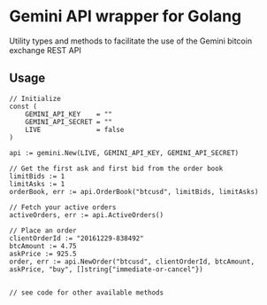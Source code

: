 # Gemini API wrapper for Golang
Utility types and methods to facilitate the use of the Gemini bitcoin exchange REST API

## Usage

```golang
// Initialize
const (
	GEMINI_API_KEY    = ""
	GEMINI_API_SECRET = ""
	LIVE              = false
)

api := gemini.New(LIVE, GEMINI_API_KEY, GEMINI_API_SECRET)

// Get the first ask and first bid from the order book
limitBids := 1
limitAsks := 1
orderBook, err := api.OrderBook("btcusd", limitBids, limitAsks)

// Fetch your active orders
activeOrders, err := api.ActiveOrders()

// Place an order
clientOrderId := "20161229-838492"
btcAmount := 4.75
askPrice := 925.5
order, err := api.NewOrder("btcusd", clientOrderId, btcAmount, askPrice, "buy", []string{"immediate-or-cancel"})


// see code for other available methods
```
